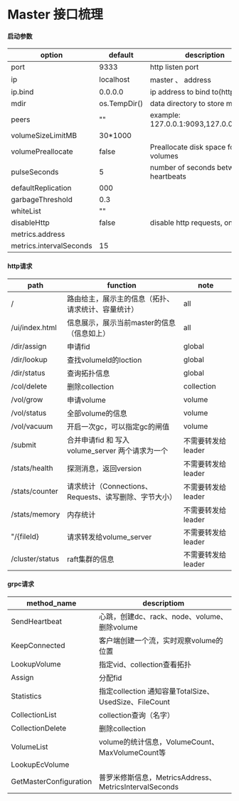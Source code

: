 # Master 接口梳理

#### 启动参数

| option                  | default      | description                            |
| ----------------------- | ------------ | -------------------------------------- |
| port                    | 9333         | http listen port                       |
| ip                      | localhost    | master <ip>、<server> address          |
| ip.bind                 | 0.0.0.0      | ip address to bind to(http)            |
| mdir                    | os.TempDir() | data directory to store meta data      |
| peers                   | ""           | example: 127.0.0.1:9093,127.0.0.1:9094 |
| volumeSizeLimitMB       | 30*1000      |                                        |
| volumePreallocate       | false        | Preallocate disk space for volumes     |
| pulseSeconds            | 5            | number of seconds between heartbeats   |
| defaultReplication      | 000          |                                        |
| garbageThreshold        | 0.3          |                                        |
| whiteList               | ""           |                                        |
| disableHttp             | false        | disable http requests, only gRPC       |
| metrics.address         |              |                                        |
| metrics.intervalSeconds | 15           |                                        |



#### http请求

| path            | function                                              | note               |
| --------------- | ----------------------------------------------------- | ------------------ |
| /               | 路由给主，展示主的信息（拓扑、请求统计、容量统计）    | all                |
| /ui/index.html  | 信息展示，展示当前master的信息（信息如上）            | all                |
| /dir/assign     | 申请fid                                               | global             |
| /dir/lookup     | 查找volumeId的loction                                 | global             |
| /dir/status     | 查询拓扑信息                                          | global             |
| /col/delete     | 删除collection                                        | collection         |
| /vol/grow       | 申请volume                                            | volume             |
| /vol/status     | 全部volume的信息                                      | volume             |
| /vol/vacuum     | 开启一次gc，可以指定gc的闸值                          | volume             |
| /submit         | 合并申请fid 和 写入volume_server 两个请求为一个       | 不需要转发给leader |
| /stats/health   | 探测消息，返回version                                 | 不需要转发给leader |
| /stats/counter  | 请求统计（Connections、Requests、读写删除、字节大小） | 不需要转发给leader |
| /stats/memory   | 内存统计                                              | 不需要转发给leader |
| "/{fileId}      | 请求转发给volume_server                               | 不需要转发给leader |
| /cluster/status | raft集群的信息                                        | 不需要转发给leader |



#### grpc请求

| method_name            | descriptiom                                            |
| ---------------------- | ------------------------------------------------------ |
| SendHeartbeat          | 心跳，创建dc、rack、node、volume、删除volume           |
| KeepConnected          | 客户端创建一个流，实时观察volume的位置                 |
| LookupVolume           | 指定vid、collection查看拓扑                            |
| Assign                 | 分配fid                                                |
| Statistics             | 指定collection 通知容量TotalSize、UsedSize、FileCount  |
| CollectionList         | collection查询（名字）                                 |
| CollectionDelete       | 删除collection                                         |
| VolumeList             | volume的统计信息，VolumeCount、MaxVolumeCount等        |
| LookupEcVolume         |                                                        |
| GetMasterConfiguration | 普罗米修斯信息，MetricsAddress、MetricsIntervalSeconds |

